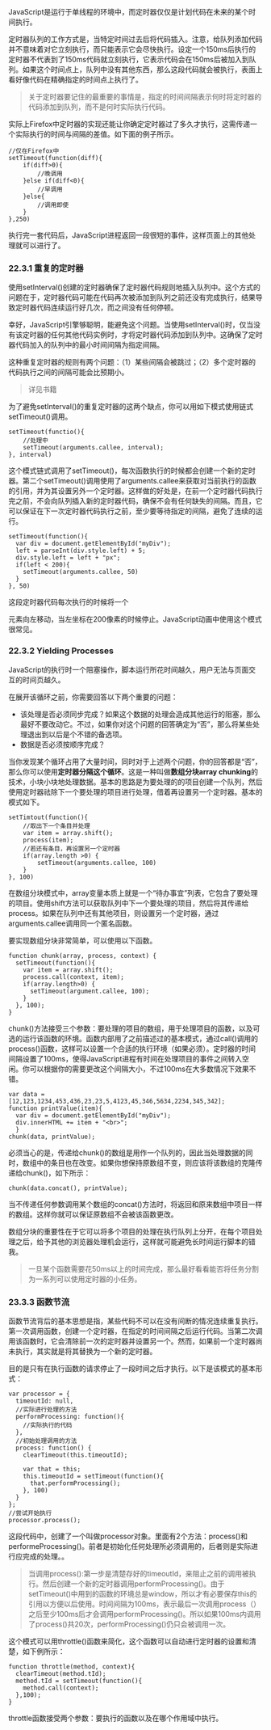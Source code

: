 
JavaScript是运行于单线程的环境中，而定时器仅仅是计划代码在未来的某个时间执行。

定时器队列的工作方式是，当特定时间过去后将代码插入。注意，给队列添加代码并不意味着对它立刻执行，而只能表示它会尽快执行。设定一个150ms后执行的定时器不代表到了150ms代码就立刻执行，它表示代码会在150ms后被加入到队列。如果这个时间点上，队列中没有其他东西，那么这段代码就会被执行，表面上看好像代码在精确指定的时间点上执行了。

> 关于定时器要记住的最重要的事情是，指定的时间间隔表示何时将定时器的代码添加到队列，而不是何时实际执行代码。

实际上Firefox中定时器的实现还能让你确定定时器过了多久才执行，这需传递一个实际执行的时间与间隔的差值。如下面的例子所示。

    //仅在Firefox中
    setTimeout(function(diff){
    	if(diff>0){
    		//晚调用
    	}else if(diff<0){
    		//早调用
    	}else{
    		//调用即使
    	}
    },250)
    

执行完一套代码后，JavaScript进程返回一段很短的事件，这样页面上的其他处理就可以进行了。

### 22.3.1 重复的定时器

使用setInterval()创建的定时器确保了定时器代码规则地插入队列中。这个方式的问题在于，定时器代码可能在代码再次被添加到队列之前还没有完成执行，结果导致定时器代码连续运行好几次，而之间没有任何停顿。

幸好，JavaScript引擎够聪明，能避免这个问题。当使用setInterval()时，仅当没有该定时器的任何其他代码实例时，才将定时器代码添加到队列中。这确保了定时器代码加入的队列中的最小时间间隔为指定间隔。

这种重复定时器的规则有两个问题：（1）某些间隔会被跳过；（2）多个定时器的代码执行之间的间隔可能会比预期小。

> 详见书籍


为了避免setInterval()的重复定时器的这两个缺点，你可以用如下模式使用链式setTimeout()调用。

    setTimeout(functio(){
    	//处理中
    	setTimeout(arguments.callee, interval);
    }, interval)

这个模式链式调用了setTimeout()，每次函数执行的时候都会创建一个新的定时器。第二个setTimeout()调用使用了arguments.callee来获取对当前执行的函数的引用，并为其设置另外一个定时器。这样做的好处是，在前一个定时器代码执行完之前，不会向队列插入新的定时器代码，确保不会有任何缺失的间隔。而且，它可以保证在下一次定时器代码执行之前，至少要等待指定的间隔，避免了连续的运行。

    setTimeout(function(){
      var div = document.getElementById("myDiv");
      left = parseInt(div.style.left) + 5;
      div.style.left = left + "px";
      if(left < 200){
    	setTimeout(arguments.callee, 50)
      }
    }, 50)

这段定时器代码每次执行的时候将一个<div>元素向左移动，当左坐标在200像素的时候停止。JavaScript动画中使用这个模式很常见。

### 22.3.2 Yielding Processes 

JavaScript的执行时一个阻塞操作，脚本运行所花时间越久，用户无法与页面交互的时间页越久。

在展开该循环之前，你需要回答以下两个重要的问题：

- 该处理是否必须同步完成？如果这个数据的处理会造成其他运行的阻塞，那么最好不要改动它。不过，如果你对这个问题的回答确定为“否”，那么将某些处理退出到以后是个不错的备选项。
- 数据是否必须按顺序完成？


当你发现某个循环占用了大量时间，同时对于上述两个问题，你的回答都是“否”，那么你可以使用**定时器分隔这个循环**。这是一种叫做**数组分块array chunking**的技术，小块小块地处理数据。基本的思路是为要处理的的项目创建一个队列，然后使用定时器祛除下一个要处理的项目进行处理，借着再设置另一个定时器。基本的模式如下。
    
    setTimtout(function(){
    	//取出下一个条目并处理
    	var item = array.shift();
    	process(item);
    	//若还有条目，再设置另一个定时器
    	if(array.length >0) {
    		setTimeout(arguments.callee, 100)
    	}
    }, 100)
在数组分块模式中，array变量本质上就是一个“待办事宜”列表，它包含了要处理的项目。使用shift方法可以获取队列中下一个要处理的项目，然后将其传递给process。如果在队列中还有其他项目，则设置另一个定时器，通过arguments.callee调用同一个匿名函数。

要实现数组分块非常简单，可以使用以下函数。

    function chunk(array, process, context) {
      setTimeout(function(){
	    var item = array.shift();
	    process.call(context, item);
	    if(array.length>0) {
	      setTimeout(argument.callee, 100);
	    }
      }, 100);
    }

chunk()方法接受三个参数：要处理的项目的数组，用于处理项目的函数，以及可选的运行该函数的环境。函数内部用了之前描述过的基本模式，通过call()调用的process()函数，这样可以设置一个合适的执行环境（如果必须）。定时器的时间间隔设置了100ms，使得JavaScript进程有时间在处理项目的事件之间转入空闲。你可以根据你的需要更改这个间隔大小，不过100ms在大多数情况下效果不错。

    var data = [12,123,1234,453,436,23,23,5,4123,45,346,5634,2234,345,342];
    function printValue(item){
      var div = document.getElementById("myDiv");
      div.innerHTML += item + "<br>";
      }
    chunk(data, printValue);

必须当心的是，传递给chunk()的数组是用作一个队列的，因此当处理数据的同时，数组中的条目也在改变。如果你想保持原数组不变，则应该将该数组的克隆传递给chunk()，如下所示：

    chunk(data.concat(), printValue);

当不传递任何参数调用某个数组的concat()方法时，将返回和原来数组中项目一样的数组。这样你就可以保证原数组不会被该函数更改。

数组分块的重要性在于它可以将多个项目的处理在执行队列上分开，在每个项目处理之后，给予其他的浏览器处理机会运行，这样就可能避免长时间运行脚本的错我。

> 一旦某个函数需要花50ms以上的时间完成，那么最好看看能否将任务分割为一系列可以使用定时器的小任务。


### 23.3.3 函数节流

函数节流背后的基本思想是指，某些代码不可以在没有间断的情况连续重复执行。第一次调用函数，创建一个定时器，在指定的时间间隔之后运行代码。当第二次调用该函数时，它会清除前一次的定时器并设置另一个。然而，如果前一个定时器尚未执行，其实就是将其替换为一个新的定时器。

目的是只有在执行函数的请求停止了一段时间之后才执行。以下是该模式的基本形式：

    var processor = {
      timeoutId: null,
      //实际进行处理的方法
      performProcessing: function(){
    	//实际执行的代码
      },
      //初始处理调用的方法
      process: function() {
	    clearTimeout(this.timeoutId);
	    
	    var that = this;
	    this.timeoutId = setTimeout(function(){
	      that.performProcessing();
	    }, 100)
      }
    };
    //尝试开始执行
    processor.process();
    

这段代码中，创建了一个叫做processor对象。里面有2个方法：process()和performeProcessing()。前者是初始化任何处理所必须调用的，后者则是实际进行应完成的处理。。
> 当调用process():第一步是清楚存好的timeoutId，来阻止之前的调用被执行。然后创建一个新的定时器调用performProcessing()。由于setTimeout()中用到的函数的环境总是window，所以才有必要保存this的引用以方便以后使用。时间间隔为100ms，表示最后一次调用process（）之后至少100ms后才会调用performProcessing()。所以如果100ms内调用了process()共20次，performProcessing()仍只会被调用一次。


这个模式可以用throttle()函数来简化，这个函数可以自动进行定时器的设置和清楚，如下例所示：
    
    function throttle(method, context){
      clearTimeout(method.tId);
      method.tId = setTimeout(function(){
    	method.call(context);
      },100);
    }

throttle函数接受两个参数：要执行的函数以及在哪个作用域中执行。